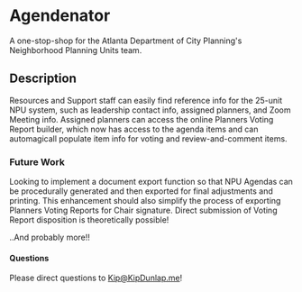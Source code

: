 # Agendenator

A one-stop-shop for the Atlanta Department of City Planning's Neighborhood Planning Units team. 

## Description

Resources and Support staff can easily find reference info for the 25-unit NPU system, such as leadership contact info, assigned planners, and Zoom Meeting info.
Assigned planners can access the online Planners Voting Report builder, which now has access to the agenda items and can automagicall populate item info for voting and review-and-comment items. 

### Future Work

Looking to implement a document export function so that NPU Agendas can be procedurally generated and then exported for final adjustments and printing.
This enhancement should also simplify the process of exporting Planners Voting Reports for Chair signature.
Direct submission of Voting Report disposition is theoretically possible!

..And probably more!!

#### Questions

Please direct questions to Kip@KipDunlap.me!
